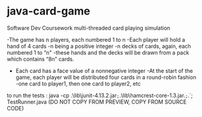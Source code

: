 # java-card-game
Software Dev Coursework
multi-threaded card playing simulation

-The game has n players, each numbered 1 to n
-Each player will hold a hand of 4 cards
-n being a positive integer
-n decks of cards, again, each numbered 1 to “n"
-these hands and the decks will be drawn from a pack which contains “8n” cards.
- Each card has a face value of a nonnegative integer
-At the start of the game, each player will be distributed four cards in a round-robin fashion
-one card to player1, then one card to player2,
etc

to run the tests : java -cp .\lib\junit-4.13.2.jar`;`.\lib\hamcrest-core-1.3.jar.`;`.`; TestRunner.java
(DO NOT COPY FROM PREVIEW, COPY FROM SOURCE CODE)

